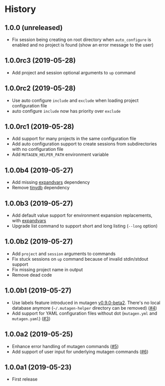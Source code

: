 History
=======

1.0.0 (unreleased)
------------------

- Fix session being creating on root directory when `auto_configure` is enabled and no project is found (show an error 
message to the user)


1.0.0rc3 (2019-05-28)
---------------------

- Add project and session optional arguments to `up` command


1.0.0rc2 (2019-05-28)
---------------------

- Use auto configure `include` and `exclude` when loading project configuration file
- auto configure `include` now has priority over `exclude`

1.0.0rc1 (2019-05-28)
---------------------

- Add support for many projects in the same configuration file
- Add auto configuration support to create sessions from subdirectories with no configuration file
- Add `MUTAGEN_HELPER_PATH` environment variable

1.0.0b4 (2019-05-27)
--------------------

- Add missing [expandvars](https://github.com/sayanarijit/expandvars) dependency
- Remove [tinydb](https://github.com/msiemens/tinydb) dependency


1.0.0b3 (2019-05-27)
--------------------

- Add default value support for environment expansion replacements, with 
[expandvars](https://github.com/sayanarijit/expandvars)
- Upgrade list command to support short and long listing (`--long` option)


1.0.0b2 (2019-05-27)
--------------------

- Add `project` and `session` arguments to commands
- Fix stuck sessions on `up` command because of invalid stdin/stdout support
- Fix missing project name in output
- Remove dead code

1.0.0b1 (2019-05-27)
--------------------

- Use labels feature introduced in mutagen 
[v0.9.0-beta2](https://github.com/havoc-io/mutagen/releases/tag/v0.9.0-beta2). There's no local database anymore 
(`~/.mutagen-helper` directory can be removed) ([#4](https://github.com/gfi-centre-ouest/mutagen-helper/issues/4))
- Add support for YAML configuration files without dot (`mutagen.yml` and `mutagen.yaml`) ([#3](https://github.com/gfi-centre-ouest/mutagen-helper/issues/3))


1.0.0a2 (2019-05-25)
--------------------

- Enhance error handling of mutagen commands ([#5](https://github.com/gfi-centre-ouest/mutagen-helper/issues/5))
- Add support of user input for underlying mutagen commands ([#6](https://github.com/gfi-centre-ouest/mutagen-helper/issues/6))

1.0.0a1 (2019-05-23)
--------------------

- First release
